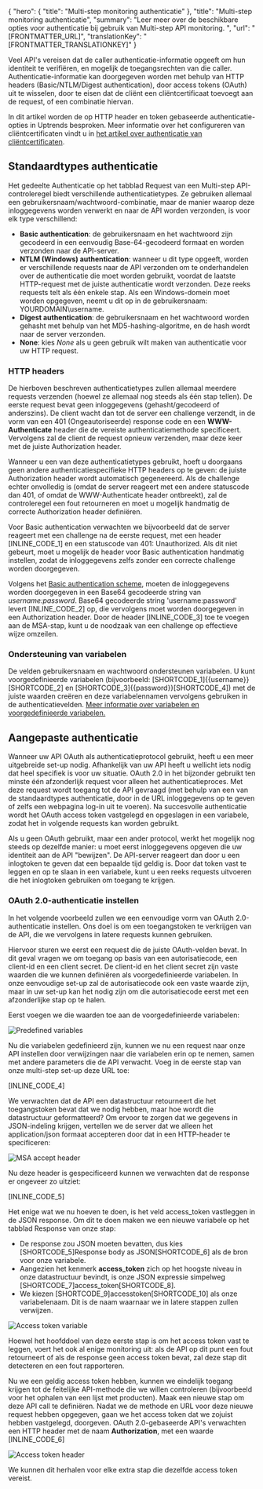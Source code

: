 {
  "hero": {
    "title": "Multi-step monitoring authenticatie"
  },
  "title": "Multi-step monitoring authenticatie",
  "summary": "Leer meer over de beschikbare opties voor authenticatie bij gebruik van Multi-step API monitoring. ",
  "url": "[FRONTMATTER_URL]",
  "translationKey": "[FRONTMATTER_TRANSLATIONKEY]"
}

Veel API's vereisen dat de caller authenticatie-informatie opgeeft om hun identiteit te verifiëren, en mogelijk de toegangsrechten van die caller. Authenticatie-informatie kan doorgegeven worden met behulp van HTTP headers (Basic/NTLM/Digest authentication), door access tokens (OAuth) uit te wisselen, door te eisen dat de cliënt een cliëntcertificaat toevoegt aan de request, of een combinatie hiervan. 

In dit artikel worden de op HTTP header en token gebaseerde authenticatie-opties in Uptrends besproken. Meer informatie over het configureren van cliëntcertificaten vindt u in [het artikel over authenticatie van cliëntcertificaten]([LINK_URL_1]). 

## Standaardtypes authenticatie

Het gedeelte Authenticatie op het tabblad Request van een Multi-step API-controleregel biedt verschillende authenticatietypes. Ze gebruiken allemaal een gebruikersnaam/wachtwoord-combinatie, maar de manier waarop deze inloggegevens worden verwerkt en naar de API worden verzonden, is voor elk type verschillend:

-   **Basic authentication**: de gebruikersnaam en het wachtwoord zijn gecodeerd in een eenvoudig Base-64-gecodeerd formaat en worden verzonden naar de API-server.
-   **NTLM (Windows) authentication**: wanneer u dit type opgeeft, worden er verschillende requests naar de API verzonden om te onderhandelen over de authenticatie die moet worden gebruikt, voordat de laatste HTTP-request met de juiste authenticatie wordt verzonden. Deze reeks requests telt als één enkele stap. Als een Windows-domein moet worden opgegeven, neemt u dit op in de gebruikersnaam: YOURDOMAIN\\username.
-   **Digest authentication**: de gebruikersnaam en het wachtwoord worden gehasht met behulp van het MD5-hashing-algoritme, en de hash wordt naar de server verzonden. 
-   **None**: kies *None* als u geen gebruik wilt maken van authenticatie voor uw HTTP request.

### HTTP headers

De hierboven beschreven authenticatietypes zullen allemaal meerdere requests verzenden (hoewel ze allemaal nog steeds als één stap tellen). De eerste request bevat geen inloggegevens (gehasht/gecodeerd of anderszins). De client wacht dan tot de server een challenge verzendt, in de vorm van een 401 (Ongeautoriseerde) response code en een **WWW-Authenticate** header die de vereiste authenticatiemethode specificeert. Vervolgens zal de client de request opnieuw verzenden, maar deze keer met de juiste Authorization header.

Wanneer u een van deze authenticatietypes gebruikt, hoeft u doorgaans geen andere authenticatiespecifieke HTTP headers op te geven: de juiste Authorization header wordt automatisch gegenereerd. Als de challenge echter onvolledig is (omdat de server reageert met een andere statuscode dan 401, of omdat de WWW-Authenticate header ontbreekt), zal de controleregel een fout retourneren en moet u mogelijk handmatig de correcte Authorization header definiëren. 

Voor Basic authentication verwachten we bijvoorbeeld dat de server reageert met een challenge na de eerste request, met een header [INLINE_CODE_1] en een statuscode van 401: Unauthorized. Als dit niet gebeurt, moet u mogelijk de header voor Basic authentication handmatig instellen, zodat de inloggegevens zelfs zonder een correcte challenge worden doorgegeven. 

Volgens het [Basic authentication scheme]([LINK_URL_2]), moeten de inloggegevens worden doorgegeven in een Base64 gecodeerde string van *username:password*. Base64 gecodeerde string 'username:password' levert  [INLINE_CODE_2] op, die vervolgens moet worden doorgegeven in een Authorization header. Door de header [INLINE_CODE_3] toe te voegen aan de MSA-stap, kunt u de noodzaak van een challenge op effectieve wijze omzeilen.

### Ondersteuning van variabelen

De velden gebruikersnaam en wachtwoord ondersteunen variabelen. U kunt voorgedefinieerde variabelen (bijvoorbeeld: [SHORTCODE_1]{{username}}[SHORTCODE_2] en [SHORTCODE_3]{{password}}[SHORTCODE_4]) met de juiste waarden creëren en deze variabelennamen vervolgens gebruiken in de authenticatievelden. [Meer informatie over variabelen en voorgedefinieerde variabelen.]([LINK_URL_3])

## Aangepaste authenticatie

Wanneer uw API OAuth als authenticatieprotocol gebruikt, heeft u een meer uitgebreide set-up nodig. Afhankelijk van uw API heeft u wellicht iets nodig dat heel specifiek is voor uw situatie. OAuth 2.0 in het bijzonder gebruikt ten minste één afzonderlijk request voor alleen het authenticatieproces. Met deze request wordt toegang tot de API gevraagd (met behulp van een van de standaardtypes authenticatie, door in de URL inloggegevens op te geven of zelfs een webpagina log-in uit te voeren). Na succesvolle authenticatie wordt het OAuth access token vastgelegd en opgeslagen in een variabele, zodat het in volgende requests kan worden gebruikt.

Als u geen OAuth gebruikt, maar een ander protocol, werkt het mogelijk nog steeds op dezelfde manier: u moet eerst inloggegevens opgeven die uw identiteit aan de API "bewijzen". De API-server reageert dan door u een inlogtoken te geven dat een bepaalde tijd geldig is. Door dat token vast te leggen en op te slaan in een variabele, kunt u een reeks requests uitvoeren die het inlogtoken gebruiken om toegang te krijgen.

### OAuth 2.0-authenticatie instellen

In het volgende voorbeeld zullen we een eenvoudige vorm van OAuth 2.0-authenticatie instellen. Ons doel is om een toegangstoken te verkrijgen van de API, die we vervolgens in latere requests kunnen gebruiken.

Hiervoor sturen we eerst een request die de juiste OAuth-velden bevat. In dit geval vragen we om toegang op basis van een autorisatiecode, een client-id en een client secret. De client-id en het client secret zijn vaste waarden die we kunnen definiëren als voorgedefinieerde variabelen. In onze eenvoudige set-up zal de autorisatiecode ook een vaste waarde zijn, maar in uw set-up kan het nodig zijn om die autorisatiecode eerst met een afzonderlijke stap op te halen.

Eerst voegen we die waarden toe aan de voorgedefinieerde variabelen:

![Predefined variables]([LINK_URL_4])

Nu die variabelen gedefinieerd zijn, kunnen we nu een request naar onze API instellen door verwijzingen naar die variabelen erin op te nemen, samen met andere parameters die de API verwacht. Voeg in de eerste stap van onze multi-step set-up deze URL toe:

[INLINE_CODE_4]

We verwachten dat de API een datastructuur retourneert die het toegangstoken bevat dat we nodig hebben, maar hoe wordt die datastructuur geformatteerd? Om ervoor te zorgen dat we gegevens in JSON-indeling krijgen, vertellen we de server dat we alleen het application/json formaat accepteren door dat in een HTTP-header te specificeren:

![MSA accept header]([LINK_URL_5])

Nu deze header is gespecificeerd kunnen we verwachten dat de response er ongeveer zo uitziet:

[INLINE_CODE_5]

Het enige wat we nu hoeven te doen, is het veld access\_token vastleggen in de JSON response. Om dit te doen maken we een nieuwe variabele op het tabblad Response van onze stap:

-   De response zou JSON moeten bevatten, dus kies [SHORTCODE_5]Response body as JSON[SHORTCODE_6] als de bron voor onze variabele.
-   Aangezien het kenmerk **access\_token** zich op het hoogste niveau in onze datastructuur bevindt, is onze JSON expressie simpelweg [SHORTCODE_7]access\_token[SHORTCODE_8].
-   We kiezen [SHORTCODE_9]accesstoken[SHORTCODE_10] als onze variabelenaam. Dit is de naam waarnaar we in latere stappen zullen verwijzen.

![Access token variable]([LINK_URL_6])

Hoewel het hoofddoel van deze eerste stap is om het access token vast te leggen, voert het ook al enige monitoring uit: als de API op dit punt een fout retourneert of als de response geen access token bevat, zal deze stap dit detecteren en een fout rapporteren.

Nu we een geldig access token hebben, kunnen we eindelijk toegang krijgen tot de feitelijke API-methode die we willen controleren (bijvoorbeeld voor het ophalen van een lijst met producten). Maak een nieuwe stap om deze API call te definiëren. Nadat we de methode en URL voor deze nieuwe request hebben opgegeven, gaan we het access token dat we zojuist hebben vastgelegd, doorgeven. OAuth 2.0-gebaseerde API's verwachten een HTTP header met de naam **Authorization**, met een waarde [INLINE_CODE_6]

![Access token header]([LINK_URL_7])

We kunnen dit herhalen voor elke extra stap die dezelfde access token vereist.
